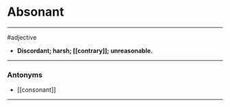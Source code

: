 # Absonant
---
#adjective
- **Discordant; harsh; [[contrary]]; unreasonable.**
---
### Antonyms
- [[consonant]]
---
